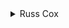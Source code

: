 <details>
<summary>
Russ Cox
</summary>

We compute the first n humble numbers in the "hum" array. For simplicity of implementation, we treat 1 as a humble number, and adjust accordingly.

Once we have the first k humble numbers and want to compute the k+1st, we do the following:

```none
for each prime p
    find the minimum humble number h
        such that h * p is bigger than the last humble number.

take the smallest h * p found: that's the next humble number.
```

To speed up the search, we keep an index "pindex" of what h is for each prime, and start there rather than at the beginning of the list.

```cpp
#include <stdio.h>
#include <stdlib.h>
#include <string.h>
#include <assert.h>
#include <ctype.h>

#define MAXPRIME 100
#define MAXN 100000

long hum[MAXN+1];
int nhum;

int prime[MAXPRIME];
int pindex[MAXPRIME];
int nprime;

void
main(void)
{
    FILE *fin, *fout;
    int i, minp;
    long min;
    int n;

    fin = fopen("humble.in", "r");
    fout = fopen("humble.out", "w");
    assert(fin != NULL && fout != NULL);

    fscanf(fin, "%d %d", &nprime, &n);
    for(i=0; i<nprime; i++)
	fscanf(fin, "%d", &prime[i]);

    hum[nhum++] = 1;
    for(i=0; i<nprime; i++)
	pindex[i] = 0;

    while(nhum < n+1) {
	min = 0x7FFFFFFF;
	minp = -1;
	for(i=0; i<nprime; i++) {
	    while((double)prime[i] * hum[pindex[i]] <= hum[nhum-1]) 
		pindex[i]++;

	    /* double to avoid overflow problems */
	    if((double)prime[i] * hum[pindex[i]] < min) {
		min = prime[i] * hum[pindex[i]];
		minp = i;
	    }
	}

	hum[nhum++] = min;
	pindex[minp]++;
    }

    fprintf(fout, "%d\n", hum[n]);
    exit(0);
}
```

</details>

